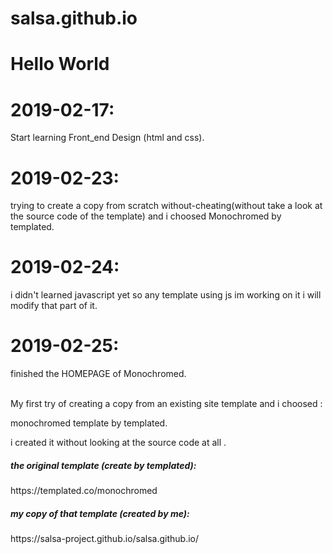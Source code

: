 # salsa.github.io
<h1>Hello World</h1>
<h1>2019-02-17:</h1><p>Start learning Front_end Design (html and css).</p>
<h1>2019-02-23:</h1>trying to create a copy from scratch without-cheating(without take a look at the source code of the template) and i choosed Monochromed by templated.
<h1>2019-02-24:</h1>i didn't learned javascript yet so any template using js im working on it i will modify that part of it.
<h1>2019-02-25:</h1>finished the HOMEPAGE of Monochromed.
<br>
<br>
<p>My first try of creating a copy from an existing site template and i choosed :</p>
<p>monochromed template by templated.</p>
<p>i created it without looking at the source code at all .</p>
<h5>the original template (create by templated):</h5>
https://templated.co/monochromed
<h5>my copy of that template (created by me):</h5>
https://salsa-project.github.io/salsa.github.io/
